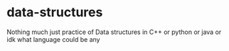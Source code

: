 # data-structures
Nothing much just practice of Data structures in C++ or python or java or idk what language could be any
